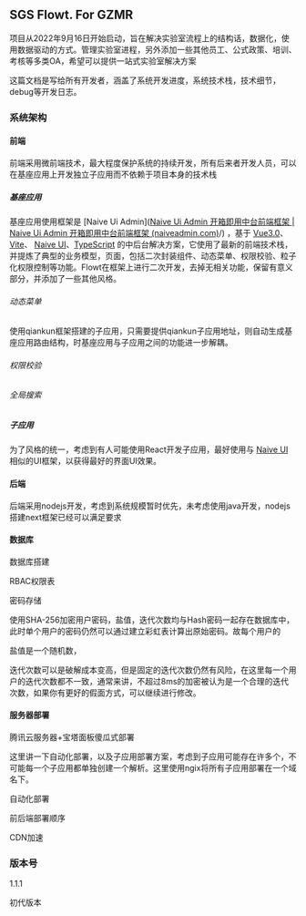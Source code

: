 ## SGS Flowt. For GZMR

项目从2022年9月16日开始启动，旨在解决实验室流程上的结构话，数据化，使用数据驱动的方式。管理实验室进程，另外添加一些其他员工、公式政策、培训、考核等多类OA，希望可以提供一站式实验室解决方案



这篇文档是写给所有开发者，涵盖了系统开发进度，系统技术栈，技术细节，debug等开发日志。



### 系统架构

#### 前端

前端采用微前端技术，最大程度保护系统的持续开发，所有后来者开发人员，可以在基座应用上开发独立子应用而不依赖于项目本身的技术栈

##### 基座应用

基座应用使用框架是 [Naive Ui Admin]([Naive Ui Admin 开箱即用中台前端框架 | Naive Ui Admin 开箱即用中台前端框架 (naiveadmin.com)](https://docs.naiveadmin.com/)/) ，基于 [Vue3.0](https://github.com/vuejs/vue-next)、[Vite](https://github.com/vitejs/vite)、 [Naive UI](https://www.naiveui.com/)、[TypeScript](https://www.typescriptlang.org/) 的中后台解决方案，它使用了最新的前端技术栈，并提炼了典型的业务模型，页面，包括二次封装组件、动态菜单、权限校验、粒子化权限控制等功能。Flowt在框架上进行二次开发，去掉无相关功能，保留有意义部分，并添加了一些其他风格。

###### 动态菜单

使用qiankun框架搭建的子应用，只需要提供qiankun子应用地址，则自动生成基座应用路由结构，时基座应用与子应用之间的功能进一步解耦。



###### 权限校验



###### 全局搜索

##### 子应用

为了风格的统一，考虑到有人可能使用React开发子应用，最好使用与 [Naive UI](https://www.naiveui.com/) 相似的UI框架，以获得最好的界面UI效果。

#### 后端

后端采用nodejs开发，考虑到系统规模暂时优先，未考虑使用java开发，nodejs搭建next框架已经可以满足要求





#### 数据库

数据库搭建

RBAC权限表

密码存储

使用SHA-256加密用户密码，盐值，迭代次数均与Hash密码一起存在数据库中，此时单个用户的密码仍然可以通过建立彩虹表计算出原始密码。故每个用户的

盐值是一个随机数，

迭代次数可以是破解成本变高，但是固定的迭代次数仍然有风险，在这里每一个用户的迭代次数都不一致，通常来讲，不超过8ms的加密被认为是一个合理的迭代次数，如果你有更好的假面方式，可以继续进行修改。



#### 服务器部署

腾讯云服务器+宝塔面板傻瓜式部署

这里讲一下自动化部署，以及子应用部署方案，考虑到子应用可能存在许多个，不可能每一个子应用都单独创建一个解析。这里使用ngix将所有子应用部署在一个域名下。

自动化部署



前后端部署顺序



CDN加速







### 版本号

1.1.1 

初代版本



#### 
